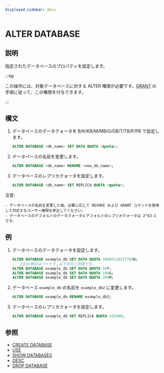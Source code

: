 ```yaml
---
displayed_sidebar: docs
---
```


# ALTER DATABASE

## 説明

指定されたデータベースのプロパティを設定します。

:::tip

この操作には、対象データベースに対する ALTER 権限が必要です。[GRANT](../account-management/GRANT.md) の手順に従って、この権限を付与できます。

:::

## 構文

1. データベースのデータクォータを B/K/KB/M/MB/G/GB/T/TB/P/PB で設定します。

    ```sql
    ALTER DATABASE <db_name> SET DATA QUOTA <quota>;
    ```

2. データベースの名前を変更します。

    ```sql
    ALTER DATABASE <db_name> RENAME <new_db_name>;
    ```

3. データベースのレプリカクォータを設定します。

    ```sql
    ALTER DATABASE <db_name> SET REPLICA QUOTA <quota>;
    ```

注意:

```plain text
- データベースの名前を変更した後、必要に応じて REVOKE および GRANT コマンドを使用して対応するユーザー権限を修正してください。
- データベースのデフォルトのデータクォータとデフォルトのレプリカクォータは 2^63-1 です。
```

## 例

1. データベースのデータクォータを設定します。

    ```SQL
    ALTER DATABASE example_db SET DATA QUOTA 10995116277760B;
    -- 上記の単位はバイトで、以下の文と同等です。
    ALTER DATABASE example_db SET DATA QUOTA 10T;
    ALTER DATABASE example_db SET DATA QUOTA 100G;
    ALTER DATABASE example_db SET DATA QUOTA 200M;
    ```

2. データベース `example_db` の名前を `example_db2` に変更します。

    ```SQL
    ALTER DATABASE example_db RENAME example_db2;
    ```

3. データベースのレプリカクォータを設定します。

    ```SQL
    ALTER DATABASE example_db SET REPLICA QUOTA 102400;
    ```

## 参照

- [CREATE DATABASE](CREATE_DATABASE.md)
- [USE](USE.md)
- [SHOW DATABASES](SHOW_DATABASES.md)
- [DESC](../table_bucket_part_index/DESCRIBE.md)
- [DROP DATABASE](DROP_DATABASE.md)